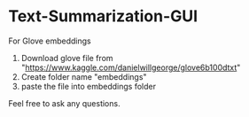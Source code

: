 # Text-Summarization-GUI

For Glove embeddings
1. Download glove file from "https://www.kaggle.com/danielwillgeorge/glove6b100dtxt"
2. Create folder name "embeddings"
3. paste the file into embeddings folder

Feel free to ask any questions.
